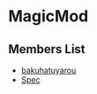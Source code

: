 # MagicMod

## Members List
- [bakuhatuyarou](https://github.com/bakuhatuyarou)
- [Spec](https://github.com/Spectrasonicz)
